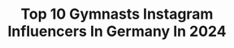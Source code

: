 ---
title: Top 10 Gymnasts Instagram Influencers In Germany In 2024
description: >-
  Find top gymnasts Instagram influencers in Germany in 2024. Most popular hashtags: #gymnastics #gymnast #turnen.
platform: Instagram
hits: 143
text_top: Discover the best Instagram influencers on inBeat.
text_bottom: Our database aggregates 143 Instagram influencers like this in Germany for you to collaborate.
profiles:
  - username: "sarahfranssen"
    fullname: >-
      Sarah Franssen | gesunde Rezepte
    bio: >-
      📚 3 Kochbücher "Fit ohne Verzicht" 💍 Bride to be @henri_cl 🌸 Gymnastics 💌 sarah.fit178@gmail.com ☀️ Sunlover 🌷 @teveo Sarah10 🤍 @mediafive.de
    location: "Germany"
    followers: 427319
    engagement: 454
    commentsToLikes: 0.013365
    id: ck0u9thrkan090i1950jkyrvl
    verified: false
    hashtags: "#abnehmen, #healthyrecipes, #destinationwedding, #hochzeit"
  - username: "tumbling_kira"
    fullname: >-
      Kira
    bio: >-
      ➳ eighteen ➳ gymnast ➳ germany
    location: "Germany"
    followers: 5497
    engagement: 1111
    commentsToLikes: 0.087768
    id: ck15sxuq8fcuw0i19r88uammr
    verified: false
    hashtags: "#tumbling, #doubleback, #sprungraumkiel, #beach"
  - username: "beautyandthebeam"
    fullname: >-
      Beauty and the beam
    bio: >-
      Mannheim | Beauty | Fashion | Gymnastics Use #monascommunity to get featured 2. Acc: @romanliebe_blog @dreamcatchers_showakrobatik Blog & Impressum:
    location: "Germany"
    followers: 3890
    engagement: 1350
    commentsToLikes: 0.077712
    id: ckaozvbybnkbt0i78jxyv68vs
    verified: false
    hashtags: "#beautyblogger, #modeblogger, #mannheimbloggt, #monascommunity"
  - username: "sophiescheder"
    fullname: >-
      Sophie Scheder 🇩🇪Olympian
    bio: >-
      📍 Chemnitz 🤸🏻‍♀️ National Team Gymnast 🥉 Medalist Olympic Games 2016 🥈 2x European Games 🥇 World Cup 👩🏻‍🏭 @bundeswehr @sportfgrp_bw_frankenberg
    location: "Germany"
    followers: 23567
    engagement: 854
    commentsToLikes: 0.012409
    id: ck8syac0nk9jl0j782kcy4lyx
    verified: true
    hashtags: "#roadtotokyo, #tb, #gymnast, #chemnitz"
  - username: "marinagonzalez.02"
    fullname: >-
      Marina González
    bio: >-
      🤸🏼‍♀️||Gymnast🇪🇸National Team 🇭🇺||world cup🥇floor 🇩🇪||worldchampionship2019 🇯🇵||working on Tokio 2021 Official Website👇🏼👇🏼
    location: "Germany"
    followers: 5824
    engagement: 1847
    commentsToLikes: 0.030032
    id: ck6ue3yw2op7w0j717irbs7gm
    verified: false
    hashtags: "#workingforgoals, #beam, #stayhome, #attitude"
  - username: "hannitumbles"
    fullname: >-
      hannah emilia🪐
    bio: >-
      🌻 gymnast | travel | germany
    location: "Germany"
    followers: 27818
    engagement: 458
    commentsToLikes: 0.016434
    id: ck136dl9t5ytg0i19ifwsu4hh
    verified: false
    hashtags: "#teamfabletics, #fableticsde, #smartrestart, #idealactivebottle"
  - username: "haleys_turnwelt"
    fullname: >-
      Haley Kremser
    bio: >-
      Gymnast Girl 🤸‍♀️ 15 Years old 🌟 #gymnastics 🌟 #dancing 📍 #germany 🇩🇪 ✉️ haleysturnwelt@freenet.de ▶️ YouTube Haley's Turnwelt
    location: "Germany"
    followers: 24941
    engagement: 691
    commentsToLikes: 0.008387
    id: ck0w1o7q1kb530i19lmzqarb9
    verified: false
    hashtags: "#karnevalistischertanzsport, #solo, #schwestern, #sister"
  - username: "schroderhenrik"
    fullname: >-
      Henrik schröder
    bio: >-
      🤸‍♂️Former National team gymnast 📚Business & Economics student ⚡️Team @barebells & @vitaminwellsverige
    location: "Germany"
    followers: 51774
    engagement: 423
    commentsToLikes: 0.008201
    id: ck602hvpfhf5k0i14il23eb41
    verified: false
    hashtags: "#comeback2020"
  - username: "terrena_li"
    fullname: >-
      Teresa
    bio: >-
      #terrena_li_art 📍 Cologne ⚖️ Juristin im Ref. jur. 🤸🏼‍♀️ acrobatics & gymnastics stuff
    location: "Germany"
    followers: 3126
    engagement: 3980
    commentsToLikes: 0.021187
    id: ck0w2oqs3pg6l0i196hnjo8om
    verified: false
    hashtags: "#sunshineonmymind, #acrylicpainting, #acroyoga, #sunsetgang"
  - username: "seitzeli"
    fullname: >-
      Elisabeth Seitz
    bio: >-
      GYMNAST OF THE GERMAN NATIONALTEAM 🇩🇪 Olympic Games '12 '16 '21 World Championships🥉 World Cup🥇🥇🥇🥇 Europeans🥈🥈🥉 Anfragen/Requests:➡️ info@24passion.de
    location: "Germany"
    followers: 65632
    engagement: 1032
    commentsToLikes: 0.007950
    id: ck0w1o6dxkaza0i197p6ra4yi
    verified: true
    hashtags: "#me, #eliseitz, #gymnastics, #nationalteam"
---